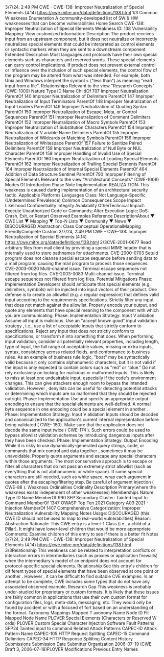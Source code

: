 3/7/24, 2:49 PM CWE - CWE-138: Improper Neutralization of Special Elements (4.14)
https://cwe.mitre.org/data/deﬁnitions/138.html 1/3
Common W eakness Enumeration
A community-developed list of SW & HW weaknesses that can become
vulnerabilities
Home Search
CWE-138: Improper Neutralization of Special Elements
Weakness ID: 138
Vulnerability Mapping: 
View customized information:
 Description
The product receives input from an upstream component, but it does not neutralize or incorrectly neutralizes special elements that
could be interpreted as control elements or syntactic markers when they are sent to a downstream component.
 Extended Description
Most languages and protocols have their own special elements such as characters and reserved words. These special elements can
carry control implications. If product does not prevent external control or influence over the inclusion of such special elements, the
control flow of the program may be altered from what was intended. For example, both Unix and Windows interpret the symbol <
("less than") as meaning "read input from a file".
 Relationships
 Relevant to the view "Research Concepts" (CWE-1000)
Nature Type ID Name
ChildOf 707 Improper Neutralization
ParentOf 140 Improper Neutralization of Delimiters
ParentOf 147 Improper Neutralization of Input Terminators
ParentOf 148 Improper Neutralization of Input Leaders
ParentOf 149 Improper Neutralization of Quoting Syntax
ParentOf 150 Improper Neutralization of Escape, Meta, or Control Sequences
ParentOf 151 Improper Neutralization of Comment Delimiters
ParentOf 152 Improper Neutralization of Macro Symbols
ParentOf 153 Improper Neutralization of Substitution Characters
ParentOf 154 Improper Neutralization of V ariable Name Delimiters
ParentOf 155 Improper Neutralization of Wildcards or Matching Symbols
ParentOf 156 Improper Neutralization of Whitespace
ParentOf 157 Failure to Sanitize Paired Delimiters
ParentOf 158 Improper Neutralization of Null Byte or NUL Character
ParentOf 159 Improper Handling of Invalid Use of Special Elements
ParentOf 160 Improper Neutralization of Leading Special Elements
ParentOf 162 Improper Neutralization of Trailing Special Elements
ParentOf 164 Improper Neutralization of Internal Special Elements
ParentOf 464 Addition of Data Structure Sentinel
ParentOf 790 Improper Filtering of Special Elements
 Relevant to the view "Architectural Concepts" (CWE-1008)
 Modes Of Introduction
Phase Note
Implementation REALIZA TION: This weakness is caused during implementation of an architectural security tactic.
 Applicable Platforms
Languages
Class: Not Language-Specific (Undetermined Prevalence)
 Common Consequences
Scope Impact Likelihood
Confidentiality
Integrity
Availability
OtherTechnical Impact: Execute Unauthorized Code or Commands; Alter Execution Logic; DoS: Crash, Exit, or Restart
 Observed Examples
Reference DescriptionAbout ▼ CWE List ▼ Mapping ▼ Top-N Lists ▼ Community ▼ News ▼
DISCOURAGED
Abstraction: Class
Conceptual OperationalMapping
FriendlyComplete Custom
3/7/24, 2:49 PM CWE - CWE-138: Improper Neutralization of Special Elements (4.14)
https://cwe.mitre.org/data/deﬁnitions/138.html 2/3CVE-2001-0677 Read arbitrary files from mail client by providing a special MIME header that is internally used to store
pathnames for attachments.
CVE-2000-0703 Setuid program does not cleanse special escape sequence before sending data to a mail program,
causing the mail program to process those sequences.
CVE-2003-0020 Multi-channel issue. Terminal escape sequences not filtered from log files.
CVE-2003-0083 Multi-channel issue. Terminal escape sequences not filtered from log files.
 Potential Mitigations
Phase: Implementation
Developers should anticipate that special elements (e.g. delimiters, symbols) will be injected into input vectors of their product.
One defense is to create an allowlist (e.g. a regular expression) that defines valid input according to the requirements
specifications. Strictly filter any input that does not match against the allowlist. Properly encode your output, and quote any
elements that have special meaning to the component with which you are communicating.
Phase: Implementation
Strategy: Input V alidation
Assume all input is malicious. Use an "accept known good" input validation strategy , i.e., use a list of acceptable inputs that
strictly conform to specifications. Reject any input that does not strictly conform to specifications, or transform it into something
that does.
When performing input validation, consider all potentially relevant properties, including length, type of input, the full range of
acceptable values, missing or extra inputs, syntax, consistency across related fields, and conformance to business rules. As an
example of business rule logic, "boat" may be syntactically valid because it only contains alphanumeric characters, but it is not
valid if the input is only expected to contain colors such as "red" or "blue."
Do not rely exclusively on looking for malicious or malformed inputs. This is likely to miss at least one undesirable input,
especially if the code's environment changes. This can give attackers enough room to bypass the intended validation. However ,
denylists can be useful for detecting potential attacks or determining which inputs are so malformed that they should be rejected
outright.
Phase: Implementation
Use and specify an appropriate output encoding to ensure that the special elements are well-defined. A normal byte sequence in
one encoding could be a special element in another .
Phase: Implementation
Strategy: Input V alidation
Inputs should be decoded and canonicalized to the application's current internal representation before being validated ( CWE-
180). Make sure that the application does not decode the same input twice ( CWE-174 ). Such errors could be used to bypass
allowlist validation schemes by introducing dangerous inputs after they have been checked.
Phase: Implementation
Strategy: Output Encoding
While it is risky to use dynamically-generated query strings, code, or commands that mix control and data together , sometimes it
may be unavoidable. Properly quote arguments and escape any special characters within those arguments. The most
conservative approach is to escape or filter all characters that do not pass an extremely strict allowlist (such as everything that is
not alphanumeric or white space). If some special characters are still needed, such as white space, wrap each argument in
quotes after the escaping/filtering step. Be careful of argument injection ( CWE-88 ).
 Weakness Ordinalities
Ordinality Description
Primary(where the weakness exists independent of other weaknesses)
 Memberships
Nature Type ID Name
MemberOf 990 SFP Secondary Cluster: Tainted Input to Command
MemberOf 1347 OWASP Top Ten 2021 Category A03:2021 - Injection
MemberOf 1407 Comprehensive Categorization: Improper Neutralization
 Vulnerability Mapping Notes
Usage: DISCOURAGED (this CWE ID should not be used to map to real-world vulnerabilities)
Reason: Abstraction
Rationale:
This CWE entry is a level-1 Class (i.e., a child of a Pillar). It might have lower-level children that would be more appropriate
Comments:
Examine children of this entry to see if there is a better fit
 Notes
3/7/24, 2:49 PM CWE - CWE-138: Improper Neutralization of Special Elements (4.14)
https://cwe.mitre.org/data/deﬁnitions/138.html 3/3Relationship
This weakness can be related to interpretation conflicts or interaction errors in intermediaries (such as proxies or application
firewalls) when the intermediary's model of an endpoint does not account for protocol-specific special elements.
Relationship
See this entry's children for dif ferent types of special elements that have been observed at one point or another . However , it can be
difficult to find suitable CVE examples. In an attempt to be complete, CWE includes some types that do not have any associated
observed example.
Research Gap
This weakness is probably under-studied for proprietary or custom formats. It is likely that these issues are fairly common in
applications that use their own custom format for configuration files, logs, meta-data, messaging, etc. They would only be found by
accident or with a focused ef fort based on an understanding of the format.
 Taxonomy Mappings
Mapped T axonomy Name Node ID Fit Mapped Node Name
PLOVER Special Elements (Characters or Reserved W ords)
PLOVER Custom Special Character Injection
Software Fault Patterns SFP24 Tainted input to command
 Related Attack Patterns
CAPEC-ID Attack Pattern Name
CAPEC-105 HTTP Request Splitting
CAPEC-15 Command Delimiters
CAPEC-34 HTTP Response Splitting
 Content History
 Submissions
Submission Date Submitter Organization
2006-07-19
(CWE Draft 3, 2006-07-19)PLOVER
 Modifications
 Previous Entry Names